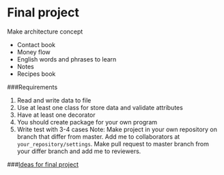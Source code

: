 # Final project
Make architecture concept

* Contact book
* Money flow
* English words and phrases to learn
* Notes
* Recipes book


###Requirements
1. Read and write data to file
2. Use at least one class for store data and validate attributes
3. Have at least one decorator
4. You should create package for your own program
5. Write test with 3-4 cases
Note: Make project in your own repository on branch that differ from master.
Add me to collaborators at `your_repository/settings`.
Make pull request to master branch from your differ branch and add me to reviewers. 

###[Ideas for final project](https://realpython.com/intermediate-python-project-ideas/#command-line-project-ideas)

